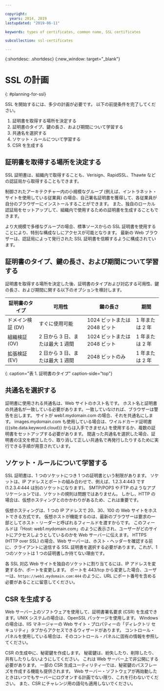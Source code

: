 ```yaml
---

copyright:
  years: 2014, 2019
lastupdated: "2019-06-11"

keywords: types of certificates, common name, SSL certificates

subcollection: ssl-certificates

---
```


{:shortdesc: .shortdesc}
{:new_window: target="_blank"}

# SSL の計画
{: #planning-for-ssl}

SSL を開始するには、多少の計画が必要です。 以下の前提条件を完了してください。

1. 証明書を取得する場所を決定する
2. 証明書のタイプ、鍵の長さ、および期間について学習する
3. 共通名を選択する
4. ソケット・ルールについて学習する
5. CSR を生成する

## 証明書を取得する場所を決定する

SSL 証明書は、組織内で取得することも、Verisign、RapidSSL、Thawte などの認証局から取得することもできます。  

制御されたアーキテクチャー内の小規模なグループ (例えば、イントラネット・サイトを使用している従業員) の場合、自己署名証明書を獲得して、各従業員が自分のブラウザーにインストールすることができます。 また、独自のローカル認証局をセットアップして、組織内で使用するための証明書を生成することもできます。

より大規模で多様なグループの場合、標準ソースからの SSL 証明書を使用することにより、特別な構成なしにアクセスが可能となります。 最新の Web ブラウザーは、認証局によって発行された SSL 証明書を信頼するように構成されています。

## 証明書のタイプ、鍵の長さ、および期間について学習する

証明書を取得する場所を決定した後、証明書のタイプおよび対応する可用性、鍵の長さ、および期間に関する以下のオプションを検討します。

|              証明書のタイプ          |  可用性                     |  鍵の長さ                |  期間                  |
| --------------------------------------- | --------------------------------- | -------------------------- | -------------------------- |
|ドメイン検証 (DV)                   | すぐに使用可能                 | 1024 ビットまたは 2048 ビット       | 1 年または 2 年             |
|組織検証 (OV)             | 2 日から 3 日、または最大 1 週間          | 1024 ビットまたは 2048 ビット       | 1 年または 2 年             |
|拡張検証 (EV)                 | 2 日から 3 日、または最大 1 週間          | 2048 ビットのみ              | 1 年または 2 年             |
{: caption="表 1. 証明書のタイプ" caption-side="top"}   


## 共通名を選択する

証明書に使用される共通名は、Web サイトのホスト名です。 ホスト名と証明書の共通名が一致している必要があります。一致していなければ、ブラウザーは警告を出します。 サイトが web1.mydomain.com の場合、それを共通名にします。 images.mydomain.com も使用している場合は、ワイルドカード証明書 ({{site.data.keyword.cloud}} からは入手できません) を使用するか、複数の証明書をセットアップする必要があります。 間違った共通名を選択した場合、証明書の注文を修正したり、取り消して正しい共通名で再発行したりするために実行できる手順が用意されています。  

## ソケット・ルールについて学習する

SSL 証明書は、1 つのソケットにつき 1 つの証明書という制限があります。 ソケットは、IP アドレスとポートの組み合わせで、例えば、1.2.3.4:443 です (1.2.3.4:444 は別のソケットになります)。 SMTP/POP3 や FTP のようなアプリケーションでは、ソケットの規則は問題ではありません。 しかし、HTTP の場合は、仮想ホスティングとのかかわりがあるため、これは重要です。

仮想ホスティングは、1 つの IP アドレスで 20、30、100 の Web サイトをホストできる方式です。 仮想ホストが機能するのは、最新のブラウザーは要求の一部としてホスト・リーダーと呼ばれるフィールドを渡すからです。 このフィールドは「Host: web1.mydomain.com」のように表示され、ユーザーがどのサイトにアクセスしようとしているのかを Web サーバーに伝えます。 HTTPS (HTTP over SSL) の場合、Web サーバーは、ホスト・ヘッダーを確認する前に、クライアントに送信する SSL 証明書を選択する必要があります。これが、1 つのソケットは 1 つの証明書しか持てない理由です。

各 SSL 対応 Web サイトを独自のソケットに割り当てるには、IP アドレスを変更するか、ポートを変更します。 ポートを 443/tcp から変更した場合、ユーザーは、`https://web1.mydomain.com:444` のように、URL にポート番号を含める必要があることに留意してください。

## CSR を生成する

Web サーバー上のソフトウェアを使用して、証明書署名要求 (CSR) を生成できます。UNIX システムの場合は、OpenSSL パッケージを使用します。 Windows の場合は、IIS マネージャーの Web サイト・プロパティーの「ディレクトリ セキュリティ」タブからアクセスできるウィザードがあります。 コントロール・パネルを使用している場合は、そのコントロール・パネルに固有の情報を参照してください。

CSR の生成中に、秘密鍵を作成します。 秘密鍵は、紛失したり、削除したり、共有したりしないようにしてください。 これは Web サーバー上で非公開にする必要があります。 一部の CSR 生成ユーティリティーでは、秘密鍵のパスフレーズを作成する機能も提供されます。 Web サーバー・ソフトウェアが再始動したときはいつでもサーバーにログオンする計画でない限り、これを行わないでください。 また、CSR にチャレンジ用の語句も適用しないでください。

